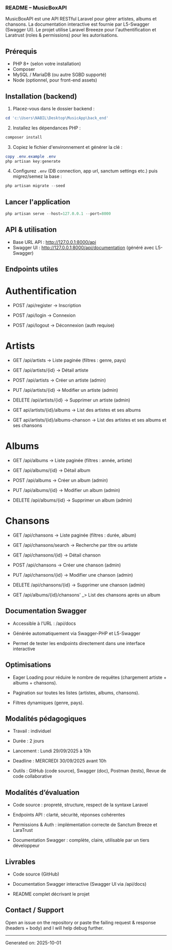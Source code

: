 ### README – MusicBoxAPI

MusicBoxAPI est une API RESTful Laravel pour gérer artistes, albums et chansons. La documentation interactive est fournie par L5-Swagger (Swagger UI). Le projet utilise Laravel Breeeze pour l'authentification et Laratrust (roles & permissions) pour les autorisations.

## Prérequis

- PHP 8+ (selon votre installation)
- Composer
- MySQL / MariaDB (ou autre SGBD supporté)
- Node (optionnel, pour front-end assets)

## Installation (backend)

1. Placez-vous dans le dossier backend :

```powershell
cd 'c:\Users\NABIL\Desktop\MusicApp\back_end'
```

2. Installez les dépendances PHP :

```powershell
composer install
```

3. Copiez le fichier d'environnement et générer la clé :

```powershell
copy .env.example .env
php artisan key:generate
```

4. Configurez `.env` (DB connection, app url, sanctum settings etc.) puis migrez/semez la base :

```powershell
php artisan migrate --seed
```

## Lancer l'application

```powershell
php artisan serve --host=127.0.0.1 --port=8000
```

## API & utilisation

- Base URL API : http://127.0.0.1:8000/api
- Swagger UI : http://127.0.0.1:8000/api/documentation (généré avec L5-Swagger)

## Endpoints utiles

# Authentification

- POST /api/register → Inscription

- POST /api/login → Connexion

- POST /api/logout → Déconnexion (auth requise)

# Artists

- GET /api/artists → Liste paginée (filtres : genre, pays)

- GET /api/artists/{id} → Détail artiste

- POST /api/artists → Créer un artiste (admin)

- PUT /api/artists/{id} → Modifier un artiste (admin)

- DELETE /api/artists/{id} → Supprimer un artiste (admin)

- GET api/artists/{id}/albums -> List des artistes et ses albums

- GET api/artists/{id}/albums-chanson -> List des artistes et ses albums et ses chansons

# Albums

- GET /api/albums → Liste paginée (filtres : année, artiste)

- GET /api/albums/{id} → Détail album

- POST /api/albums → Créer un album (admin)

- PUT /api/albums/{id} → Modifier un album (admin)

- DELETE /api/albums/{id} → Supprimer un album (admin)

# Chansons

- GET /api/chansons → Liste paginée (filtres : durée, album)

- GET /api/chansons/search → Recherche par titre ou artiste

- GET /api/chansons/{id} → Détail chanson

- POST /api/chansons → Créer une chanson (admin)

- PUT /api/chansons/{id} → Modifier une chanson (admin)

- DELETE /api/chansons/{id} → Supprimer une chanson (admin)

- GET /api/albums/{id}/chansons' \_> List des chansons aprés un album

## Documentation Swagger

- Accessible à l’URL : /api/docs

- Générée automatiquement via Swagger-PHP et L5-Swagger

- Permet de tester les endpoints directement dans une interface interactive

## Optimisations

- Eager Loading pour réduire le nombre de requêtes (chargement artiste + albums + chansons).

- Pagination sur toutes les listes (artistes, albums, chansons).

- Filtres dynamiques (genre, pays).

## Modalités pédagogiques

- Travail : individuel

- Durée : 2 jours

- Lancement : Lundi 29/09/2025 à 10h

- Deadline : MERCREDI 30/09/2025 avant 10h

- Outils : GitHub (code source), Swagger (doc), Postman (tests), Revue de code collaborative

## Modalités d’évaluation

- Code source : propreté, structure, respect de la syntaxe Laravel

- Endpoints API : clarté, sécurité, réponses cohérentes

- Permissions & Auth : implémentation correcte de Sanctum Breeze et LaraTrust

- Documentation Swagger : complète, claire, utilisable par un tiers développeur

## Livrables

- Code source (GitHub)

- Documentation Swagger interactive (Swagger UI via /api/docs)

- README complet décrivant le projet

## Contact / Support

Open an issue on the repository or paste the failing request & response (headers + body) and I will help debug further.

---

Generated on: 2025-10-01
